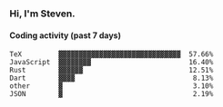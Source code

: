 ### Hi, I'm Steven.

#### Coding activity (past 7 days)
```
TeX         ▓▓▓▓▓▓▓▓▓▓▓▓▓▓▓▓▓▓▓▓▓▓▓▓▓▓▓▓▓▓  57.66%
JavaScript  ▓▓▓▓▓▓▓▓                        16.40%
Rust        ▓▓▓▓▓▓                          12.51%
Dart        ▓▓▓▓                             8.13%
other       ▓                                3.10%
JSON        ▓                                2.19%
```
